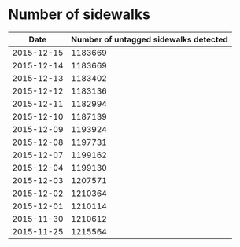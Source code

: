 # Number of sidewalks

| Date | Number of untagged sidewalks detected |
| --- | --- |
| 2015-12-15 | 1183669 |
| 2015-12-14 | 1183669 |
| 2015-12-13 | 1183402 |
| 2015-12-12 | 1183136 |
| 2015-12-11 | 1182994 |
| 2015-12-10 | 1187139 |
| 2015-12-09 | 1193924 |
| 2015-12-08 | 1197731 |
| 2015-12-07 | 1199162 |
| 2015-12-04 | 1199130 |
| 2015-12-03 | 1207571 |
| 2015-12-02 | 1210364 |
| 2015-12-01 | 1210114 |
| 2015-11-30 | 1210612 |
| 2015-11-25 | 1215564 |
